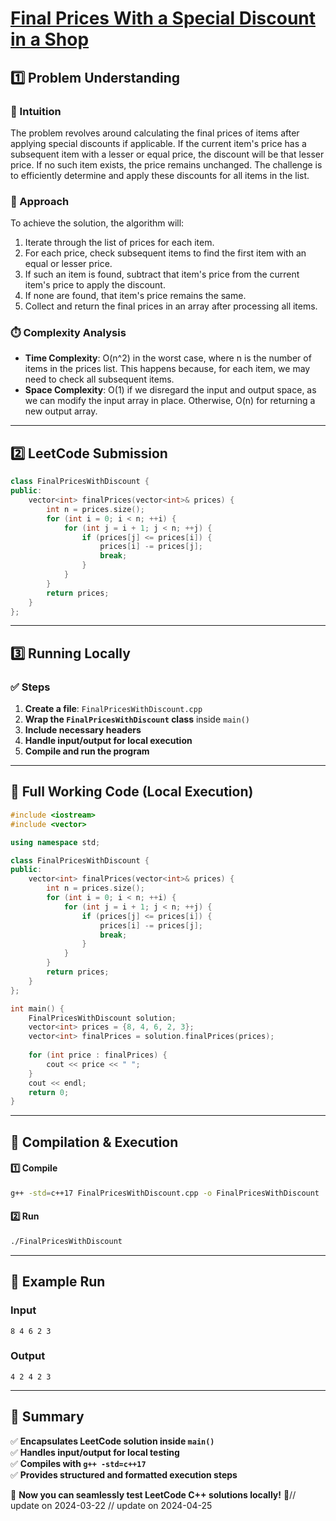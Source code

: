 # **[Final Prices With a Special Discount in a Shop](https://leetcode.com/problems/final-prices-with-a-special-discount-in-a-shop/description/)**  

## **1️⃣ Problem Understanding**  
### **📌 Intuition**  
The problem revolves around calculating the final prices of items after applying special discounts if applicable. If the current item's price has a subsequent item with a lesser or equal price, the discount will be that lesser price. If no such item exists, the price remains unchanged. The challenge is to efficiently determine and apply these discounts for all items in the list.

### **🚀 Approach**  
To achieve the solution, the algorithm will:
1. Iterate through the list of prices for each item.
2. For each price, check subsequent items to find the first item with an equal or lesser price.
3. If such an item is found, subtract that item's price from the current item's price to apply the discount.
4. If none are found, that item's price remains the same.
5. Collect and return the final prices in an array after processing all items.

### **⏱️ Complexity Analysis**  
- **Time Complexity**: O(n^2) in the worst case, where n is the number of items in the prices list. This happens because, for each item, we may need to check all subsequent items.
- **Space Complexity**: O(1) if we disregard the input and output space, as we can modify the input array in place. Otherwise, O(n) for returning a new output array.

---  

## **2️⃣ LeetCode Submission**  
```cpp
class FinalPricesWithDiscount {
public:
    vector<int> finalPrices(vector<int>& prices) {
        int n = prices.size();
        for (int i = 0; i < n; ++i) {
            for (int j = i + 1; j < n; ++j) {
                if (prices[j] <= prices[i]) {
                    prices[i] -= prices[j];
                    break;
                }
            }
        }
        return prices;
    }
};
```  

---  

## **3️⃣ Running Locally**  
### **✅ Steps**  
1. **Create a file**: `FinalPricesWithDiscount.cpp`  
2. **Wrap the `FinalPricesWithDiscount` class** inside `main()`  
3. **Include necessary headers**  
4. **Handle input/output for local execution**  
5. **Compile and run the program**  

---  

## **📝 Full Working Code (Local Execution)**  
```cpp
#include <iostream>
#include <vector>

using namespace std;

class FinalPricesWithDiscount {
public:
    vector<int> finalPrices(vector<int>& prices) {
        int n = prices.size();
        for (int i = 0; i < n; ++i) {
            for (int j = i + 1; j < n; ++j) {
                if (prices[j] <= prices[i]) {
                    prices[i] -= prices[j];
                    break;
                }
            }
        }
        return prices;
    }
};

int main() {
    FinalPricesWithDiscount solution;
    vector<int> prices = {8, 4, 6, 2, 3};
    vector<int> finalPrices = solution.finalPrices(prices);
    
    for (int price : finalPrices) {
        cout << price << " ";
    }
    cout << endl;
    return 0;
}
```  

---  

## **🔧 Compilation & Execution**  
#### **1️⃣ Compile**  
```bash
g++ -std=c++17 FinalPricesWithDiscount.cpp -o FinalPricesWithDiscount
```  

#### **2️⃣ Run**  
```bash
./FinalPricesWithDiscount
```  

---  

## **🎯 Example Run**  
### **Input**  
```
8 4 6 2 3
```  
### **Output**  
```
4 2 4 2 3 
```  

---  

## **📌 Summary**  
✅ **Encapsulates LeetCode solution inside `main()`**  
✅ **Handles input/output for local testing**  
✅ **Compiles with `g++ -std=c++17`**  
✅ **Provides structured and formatted execution steps**  

🚀 **Now you can seamlessly test LeetCode C++ solutions locally!** 🚀// update on 2024-03-22
// update on 2024-04-25
